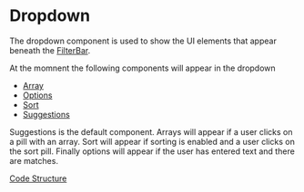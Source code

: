 # Dropdown
The dropdown component is used to show the UI elements that appear beneath the [FilterBar](docs/Components/FilterBar.md).

At the momnent the following components will appear in the dropdown
- [Array](docs/Components/Array.md)
- [Options](docs/Components/Options.md)
- [Sort](docs/Components/CloseButton.md)
- [Suggestions](docs/Components/CloseButton.md)

Suggestions is the default component. Arrays will appear if a user clicks on a pill with an array. Sort will appear if sorting is enabled and a user clicks on the sort pill. Finally options will appear if the user has entered text and there are matches.

[Code Structure](docs/Structure.md)